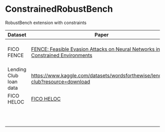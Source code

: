 # ConstrainedRobustBench
RobustBench extension with constraints

| Dataset | Paper | Subject | Size | Venue |
|---------|-------|---------|------|-------|
|FICO FENCE|[FENCE: Feasible Evasion Attacks on Neural Networks in Constrained Environments](https://dl.acm.org/doi/pdf/10.1145/3544746)|Botnet detection||ACM Transactions on Privacy and Security|
|Lending Club loan data|https://www.kaggle.com/datasets/wordsforthewise/lending-club?resource=download|credit scoring|      |kaggle|
|FICO HELOC|[FICO HELOC](https://community.fico.com/s/explainable-machine-learning-challenge?tabset-3158a=2&tabset-158d9=3)|         |      |       |
|         |       |         |      |       |
|         |       |         |      |       |
|         |       |         |      |       |
|         |       |         |      |       |
|         |       |         |      |       |
|         |       |         |      |       |
|         |       |         |      |       |
|         |       |         |      |       |
|         |       |         |      |       |
|         |       |         |      |       |
|         |       |         |      |       |
